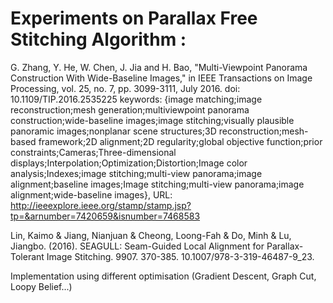 # Experiments on Parallax Free Stitching Algorithm :

G. Zhang, Y. He, W. Chen, J. Jia and H. Bao, "Multi-Viewpoint Panorama Construction With Wide-Baseline Images," in IEEE Transactions on Image Processing, vol. 25, no. 7, pp. 3099-3111, July 2016.
doi: 10.1109/TIP.2016.2535225
keywords: {image matching;image reconstruction;mesh generation;multiviewpoint panorama construction;wide-baseline images;image stitching;visually plausible panoramic images;nonplanar scene structures;3D reconstruction;mesh-based framework;2D alignment;2D regularity;global objective function;prior constraints;Cameras;Three-dimensional displays;Interpolation;Optimization;Distortion;Image color analysis;Indexes;image stitching;multi-view panorama;image alignment;baseline images;Image stitching;multi-view panorama;image alignment;wide-baseline images},
URL: http://ieeexplore.ieee.org/stamp/stamp.jsp?tp=&arnumber=7420659&isnumber=7468583

Lin, Kaimo & Jiang, Nianjuan & Cheong, Loong-Fah & Do, Minh & Lu, Jiangbo. (2016). SEAGULL: Seam-Guided Local Alignment for Parallax-Tolerant Image Stitching. 9907. 370-385. 10.1007/978-3-319-46487-9_23. 

Implementation using different optimisation (Gradient Descent, Graph Cut, Loopy Belief...)
